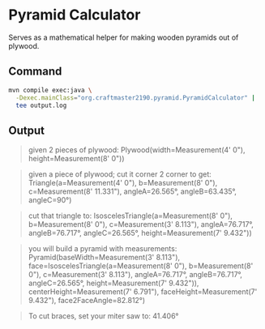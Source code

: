 # Pyramid Calculator
Serves as a mathematical helper for making wooden pyramids out of plywood.

## Command
```bash
mvn compile exec:java \
  -Dexec.mainClass="org.craftmaster2190.pyramid.PyramidCalculator" |
  tee output.log
```

## Output

>given 2 pieces of plywood: Plywood(width=Measurement(4' 0"), height=Measurement(8' 0"))

>given a piece of plywood; cut it corner 2 corner to get: Triangle(a=Measurement(4' 0"), b=Measurement(8' 0"), c=Measurement(8' 11.331"), angleA=26.565°, angleB=63.435°, angleC=90°)

>cut that triangle to: IsoscelesTriangle(a=Measurement(8' 0"), b=Measurement(8' 0"), c=Measurement(3' 8.113"), angleA=76.717°, angleB=76.717°, angleC=26.565°, height=Measurement(7' 9.432"))

>you will build a pyramid with measurements: Pyramid(baseWidth=Measurement(3' 8.113"), face=IsoscelesTriangle(a=Measurement(8' 0"), b=Measurement(8' 0"), c=Measurement(3' 8.113"), angleA=76.717°, angleB=76.717°, angleC=26.565°, height=Measurement(7' 9.432")), centerHeight=Measurement(7' 6.791"), faceHeight=Measurement(7' 9.432"), face2FaceAngle=82.812°)

>To cut braces, set your miter saw to: 41.406°
